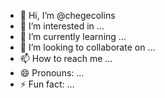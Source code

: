 - 👋 Hi, I’m @chegecolins
- 👀 I’m interested in ...
- 🌱 I’m currently learning ...
- 💞️ I’m looking to collaborate on ...
- 📫 How to reach me ...
- 😄 Pronouns: ...
- ⚡ Fun fact: ...

<!---
chegecolins/chegecolins is a ✨ special ✨ repository because its `README.md` (this file) appears on your GitHub profile.
You can click the Preview link to take a look at your changes.
--->
